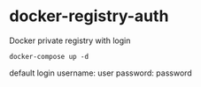 # docker-registry-auth
Docker private registry with login

`
docker-compose up -d
`

default login
username: user
password: password
